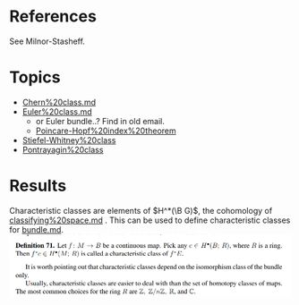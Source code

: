 
# References

See Milnor-Stasheff.

# Topics

- [Chern%20class.md](Chern%20class.md)
- [Euler%20class.md](Euler%20class.md) 
	- or Euler bundle..? Find in old email.
	- [Poincare-Hopf%20index%20theorem](Poincare-Hopf%20index%20theorem)
- [Stiefel-Whitney%20class](Stiefel-Whitney%20class)
- [Pontrayagin%20class](Pontrayagin%20class)

# Results

Characteristic classes are elements of $H^*(\B G)$, the cohomology of [classifying%20space.md](classifying%20space.md) .
This can be used to define characteristic classes for [bundle.md](bundle.md).
![](_attachments/Pasted%20image%2020210613124812.png)